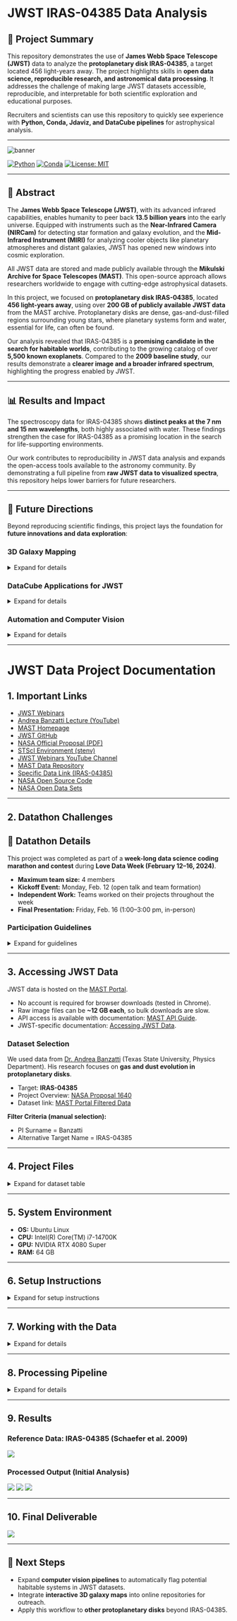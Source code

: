 # JWST IRAS-04385 Data Analysis

## 🚀 Project Summary

This repository demonstrates the use of **James Webb Space Telescope (JWST)** data to analyze the **protoplanetary disk IRAS-04385**, a target located 456 light-years away. The project highlights skills in **open data science, reproducible research, and astronomical data processing**. It addresses the challenge of making large JWST datasets accessible, reproducible, and interpretable for both scientific exploration and educational purposes.

Recruiters and scientists can use this repository to quickly see experience with **Python, Conda, Jdaviz, and DataCube pipelines** for astrophysical analysis.

---

![banner](docs/assets/banner1.png)

[![Python](https://img.shields.io/badge/python-3.10-blue.svg)]()
[![Conda](https://img.shields.io/badge/conda-stenv-green.svg)]()
[![License: MIT](https://img.shields.io/badge/License-MIT-yellow.svg)]()

---

## 📌 Abstract

The **James Webb Space Telescope (JWST)**, with its advanced infrared capabilities, enables humanity to peer back **13.5 billion years** into the early universe. Equipped with instruments such as the **Near-Infrared Camera (NIRCam)** for detecting star formation and galaxy evolution, and the **Mid-Infrared Instrument (MIRI)** for analyzing cooler objects like planetary atmospheres and distant galaxies, JWST has opened new windows into cosmic exploration.

All JWST data are stored and made publicly available through the **Mikulski Archive for Space Telescopes (MAST)**. This open-source approach allows researchers worldwide to engage with cutting-edge astrophysical datasets.

In this project, we focused on **protoplanetary disk IRAS-04385**, located **456 light-years away**, using over **200 GB of publicly available JWST data** from the MAST archive. Protoplanetary disks are dense, gas-and-dust-filled regions surrounding young stars, where planetary systems form and water, essential for life, can often be found.

Our analysis revealed that IRAS-04385 is a **promising candidate in the search for habitable worlds**, contributing to the growing catalog of over **5,500 known exoplanets**. Compared to the **2009 baseline study**, our results demonstrate a **clearer image and a broader infrared spectrum**, highlighting the progress enabled by JWST.

---

## 📊 Results and Impact

The spectroscopy data for IRAS-04385 shows **distinct peaks at the 7 nm and 15 nm wavelengths**, both highly associated with water. These findings strengthen the case for IRAS-04385 as a promising location in the search for life-supporting environments.

Our work contributes to reproducibility in JWST data analysis and expands the open-access tools available to the astronomy community. By demonstrating a full pipeline from **raw JWST data to visualized spectra**, this repository helps lower barriers for future researchers.

---

## 🔮 Future Directions

Beyond reproducing scientific findings, this project lays the foundation for **future innovations and data exploration**:

### 3D Galaxy Mapping

<details>
<summary>Expand for details</summary>

- Building **3D models of the universe** using **infrared intensity and distance as axes**, creating interactive galactic maps.
- Incorporating **graphs comparing distances from Earth** across observed stellar systems using redshift.
- Using **predictive modeling with path exclusion** to interpolate unexplored regions of space.
- Integrating links to open datasets from [data.nasa.gov](https://data.nasa.gov).
- Embedding **QR codes** to allow interactive exploration within visualizations.

</details>

### DataCube Applications for JWST

<details>
<summary>Expand for details</summary>

- Developing **DataCube analysis pipelines** for large JWST datasets.
- Exploring connections to projects like **Q3Dfit** for galaxy analysis.
- Using **lmfit (Python)** for non-linear spectral fitting.
- Applying **ppxf (Penalized Pixel-Fitting)** for stellar population and kinematic modeling.

</details>

### Automation and Computer Vision

<details>
<summary>Expand for details</summary>

- Creating **computer vision pipelines** to automatically sift through JWST data at scale.
- Targeting discovery of **the oldest galaxies and stellar structures** in the universe.

</details>

---

# JWST Data Project Documentation

## 1. Important Links

- [JWST Webinars](https://www.stsci.edu/jwst/science-execution/jwebbinars)
- [Andrea Banzatti Lecture (YouTube)](https://www.youtube.com/watch?v=KGK5qwrg0wI&t=359s)
- [MAST Homepage](https://archive.stsci.edu/missions-and-data/jwst)
- [JWST GitHub](https://github.com/spacetelescope/jwst)
- [NASA Official Proposal (PDF)](https://www.stsci.edu/jwst/phase2-public/1640.pdf)
- [STScI Environment (stenv)](https://github.com/spacetelescope/stenv/releases#)
- [JWST Webinars YouTube Channel](https://www.youtube.com/@JWSTObserver)
- [MAST Data Repository](https://mast.stsci.edu/portal/Mashup/Clients/Mast/Portal.html)
- [Specific Data Link (IRAS-04385)](https://mast.stsci.edu/search/ui/#/jwst/results?resolve=true&data_types=image,measurements,spectrum,timeseries,other&instruments=MIRI,FGS,NIRCAM,NIRSPEC,NIRISS&pi_surname=Banzatti&custom_col_sel_1=targprop&custom_col_val_1=IRAS-04385&useStore=false&search_key=3e8e5bcb8a256)
- [NASA Open Source Code](https://code.nasa.gov/)
- [NASA Open Data Sets](https://data.nasa.gov/)

---

## 2. Datathon Challenges

## 📅 Datathon Details

This project was completed as part of a **week-long data science coding marathon and contest** during **Love Data Week (February 12–16, 2024)**.

- **Maximum team size:** 4 members
- **Kickoff Event:** Monday, Feb. 12 (open talk and team formation)
- **Independent Work:** Teams worked on their projects throughout the week
- **Final Presentation:** Friday, Feb. 16 (1:00–3:00 pm, in-person)

### Participation Guidelines

<details>
<summary>Expand for guidelines</summary>

- All work on the project must be completed during Love Data Week (Feb. 12–16).
- Teams may seek advice from organizers, librarians, and specialists.
- Projects must be chosen from the approved topic pool.
- **Open data sources must be cited appropriately.**
- Libraries and open-source code may be used in project development.
- Teams using AI tools must disclose usage and provide a verification statement regarding accuracy.
- Deliverables include a **digital poster** and uploaded **final dataset** to TXST online repositories (deadline: 1:00 pm, Feb. 16).
- Teams must present their project in a **5–10 minute oral presentation** alongside their digital poster.

</details>

---

## 3. Accessing JWST Data

JWST data is hosted on the [MAST Portal](https://outerspace.stsci.edu/display/MASTDOCS/Portal+Guide).

- No account is required for browser downloads (tested in Chrome).
- Raw image files can be **~12 GB each**, so bulk downloads are slow.
- API access is available with documentation: [MAST API Guide](https://mast.stsci.edu/api/v0/index.html).
- JWST-specific documentation: [Accessing JWST Data](https://jwst-docs.stsci.edu/accessing-jwst-data).

### Dataset Selection

We used data from [Dr. Andrea Banzatti](https://news.txst.edu/research-and-innovation/2022/texas-state-physicist-to-study-water-delivery-to-exoplanets.html) (Texas State University, Physics Department). His research focuses on **gas and dust evolution in protoplanetary disks**.

- Target: **IRAS-04385**
- Project Overview: [NASA Proposal 1640](https://www.stsci.edu/jwst/phase2-public/1640.pdf)
- Dataset link: [MAST Portal Filtered Data](https://mast.stsci.edu/search/ui/#/jwst/results?resolve=true&data_types=image,measurements,spectrum,timeseries,other&instruments=MIRI,FGS,NIRCAM,NIRSPEC,NIRISS&pi_surname=Banzatti&custom_col_sel_1=targprop&custom_col_val_1=IRAS-04385&useStore=false&search_key=3e8e5bcb8a256)

**Filter Criteria (manual selection):**

- PI Surname = Banzatti
- Alternative Target Name = IRAS-04385

---

## 4. Project Files

<details>
<summary>Expand for dataset table</summary>


| ArchiveFileID | fileSetName               | productLevel   | targprop   | exp_type | program | pi_name          | opticalElements               |
| --------------- | --------------------------- | ---------------- | ------------ | ---------- | --------- | ------------------ | ------------------------------- |
| 81300700      | jw01640011001_02101_00001 | 1b, 2a, 2b     | IRAS-04385 | MIR_TACQ | 1640    | Banzatti, Andrea | FND                           |
| 81301248      | jw01640011001_04101_00001 | 1b, 2a, 2b, 2c | IRAS-04385 | MIR_MRS  | 1640    | Banzatti, Andrea | CH12;SHORT, CH34;SHORT, F770W |
| …            | …                        | …             | …         | …       | …      | …               | …                            |

</details>

---

## 5. System Environment

- **OS:** Ubuntu Linux
- **CPU:** Intel(R) Core(TM) i7-14700K
- **GPU:** NVIDIA RTX 4080 Super
- **RAM:** 64 GB

---

## 6. Setup Instructions

<details>
<summary>Expand for setup instructions</summary>

1. Install [Miniconda](https://docs.anaconda.com/free/miniconda/index.html).
2. Download the [STScI environment (stenv)](https://github.com/spacetelescope/stenv/releases).

```bash
conda env create --name stenv --file "https://github.com/spacetelescope/stenv/releases/download/2024.02.05/stenv-Linux-X64-py3.10-2024.02.05.yaml"

conda activate stenv
pip install git+https://github.com/spacetelescope/jdaviz --upgrade
conda install bottleneck
conda install -c conda-forge notebook jupyterlab voila
```

</details>

---

## 7. Working with the Data

<details>
<summary>Expand for details</summary>

- **OBS MODE = MIR_MRS** column contains relevant files.
- Data is split into **3 band lengths** (SHORT, MEDIUM, LONG), with **2 channels each (12, 34)**.
- Analysis requires processing all 6 combinations.

**File naming notes:**

- `*_uncal.fits`: Uncalibrated input data.
- Background calibration files are downloaded into the `crds_cache` folder automatically.

</details>

---

## 8. Processing Pipeline

<details>
<summary>Expand for details</summary>

We used NASA’s [MRS_FlightNB1 Notebook](https://github.com/STScI-MIRI/MRS-ExampleNB/blob/main/Flight_Notebook1/MRS_FlightNB1.ipynb).

**Steps:**

1. Place all `uncal` files in a `sci_input` folder.
2. Run the notebook **six times**, once per band/channel pair:
   - 12, SHORT
   - 12, MEDIUM
   - 12, LONG
   - 34, SHORT
   - 34, MEDIUM
   - 34, LONG

- Runtime: ~2 hours on listed system.
- Output: `spectra.png` + multiple data cubes.

</details>

---

## 9. Results

### Reference Data: IRAS-04385 (Schaefer et al. 2009)

![](docs/assets/Pasted%20image%2020240215190050%201.png)

### Processed Output (Initial Analysis)

![](docs/assets/spectra%201.png)
![](docs/assets/bqplot%20(1)%201.png)
![](docs/assets/bqplot%20(3)%201.png)

---

## 10. Final Deliverable

![](docs/assets/Datathon_Poster.png)

---

## 🚀 Next Steps

- Expand **computer vision pipelines** to automatically flag potential habitable systems in JWST datasets.
- Integrate **interactive 3D galaxy maps** into online repositories for outreach.
- Apply this workflow to **other protoplanetary disks** beyond IRAS-04385.
